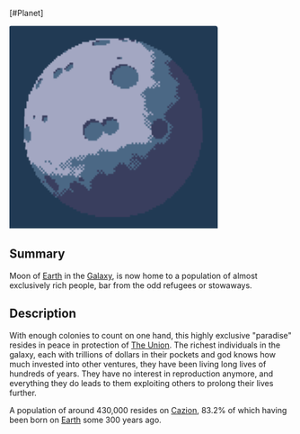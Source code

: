 [#Planet]

![](Cazion%20Image.png)

## Summary

Moon of [Earth](Earth.md) in the [Galaxy](../Galaxy/Galaxy.md), is now home to a population of almost exclusively rich people, bar from the odd refugees or stowaways.

## Description

With enough colonies to count on one hand, this highly exclusive "paradise" resides in peace in protection of [The Union](../Factions/The%20Union.md). The richest individuals in the galaxy, each with trillions of dollars in their pockets and god knows how much invested into other ventures, they have been living long lives of hundreds of years. They have no interest in reproduction anymore, and everything they do leads to them exploiting others to prolong their lives further.

A population of around 430,000 resides on [Cazion](Cazion.md), 83.2% of which having been born on [Earth](Earth.md) some 300 years ago.